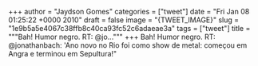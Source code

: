 
+++
author = "Jaydson Gomes"
categories = ["tweet"]
date = "Fri Jan 08 01:25:22 +0000 2010"
draft = false
image = "{TWEET_IMAGE}"
slug = "1e9b5a5e4067c38ffb8c40ca93fc52c6adaeae3a"
tags = ["tweet"]
title = """Bah! Humor negro. RT: @jo..."""
+++
Bah! Humor negro. RT: @jonathanbach: 'Ano novo no Rio foi como show de metal: começou em Angra e terminou em Sepultura!"
